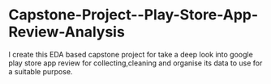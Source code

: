 # Capstone-Project--Play-Store-App-Review-Analysis
I create this EDA based capstone project for take a deep look into google play store app review for collecting,cleaning and organise its data to use for a suitable purpose.
